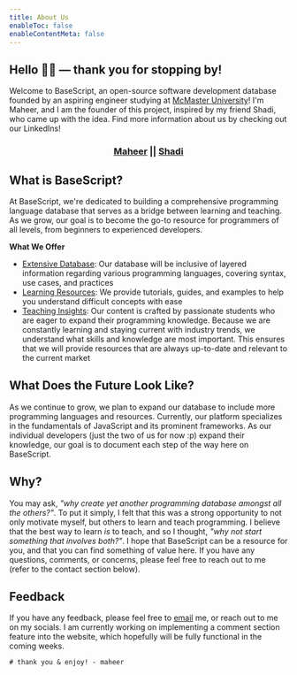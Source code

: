```yaml
---
title: About Us
enableToc: false
enableContentMeta: false
---
```

## Hello 👋🏽 — thank you for stopping by!
Welcome to BaseScript, an open-source software development database founded by an aspiring engineer studying at [McMaster University](https://www.mcmaster.ca/)! I'm Maheer, and I am the founder of this project, inspired by my friend Shadi, who came up with the idea. Find more information about us by checking out our LinkedIns!
<div align="center"?> 
	<h3>
	<a href="https://www.linkedin.com/in/maheer-huq-1aa3b426b/">Maheer</a>
	||
	<a href="https://www.linkedin.com/in/shadielfares/">Shadi</a>
	</h3>
</div>


## What is BaseScript?
At BaseScript, we're dedicated to building a comprehensive programming language database that serves as a bridge between learning and teaching. As we grow, our goal is to become the go-to resource for programmers of all levels, from beginners to experienced developers.

**What We Offer**
* <ins>Extensive Database</ins>: Our database will be inclusive of layered information regarding various programming languages, covering syntax, use cases, and practices
* <ins>Learning Resources</ins>: We provide tutorials, guides, and examples to help you understand difficult concepts with ease
* <ins>Teaching Insights</ins>: Our content is crafted by passionate students who are eager to expand their programming knowledge. Because we are constantly learning and staying current with industry trends, we understand what skills and knowledge are most important. This ensures that we will provide resources that are always up-to-date and relevant to the current market

## What Does the Future Look Like?
As we continue to grow, we plan to expand our database to include more programming languages and resources. Currently, our platform specializes in the fundamentals of JavaScript and its prominent frameworks. As our individual developers (just the two of us for now :p) expand their knowledge, our goal is to document each step of the way here on BaseScript.

## Why?
You may ask, <i>"why create yet another programming database amongst all the others?"</i>. To put it simply, I felt that this was a strong opportunity to not only motivate myself, but others to learn and teach programming. I believe that the best way to learn <i>is</i> to teach, and so I thought, <i>"why not start something that involves both?"</i>. I hope that BaseScript can be a resource for you, and that you can find  something of value here. If you have any questions, comments, or concerns, please feel free to reach out to me (refer to the contact section below).

## Feedback
If you have any feedback, please feel free to <a href="mailto:maheerhuq96@gmail.com">email</a> me, or reach out to me on my socials. I am currently working on implementing a comment section feature into the website, which hopefully will be fully functional in the coming weeks.

```
# thank you & enjoy! - maheer
```


 







